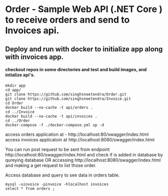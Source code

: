 # Order - Sample Web API (.NET Core ) to receive orders and send to Invoices api.

## Deploy and run with docker to initialize app along with invoices app.

#### checkout repos in some directories and test and build images, and intialize api's.
```
mkdir app
cd app/
git clone https://github.com/singhsneetendra/Order.git
git clone https://github.com/singhsneetendra/Invoice.git
cd Order
docker build --no-cache -t api/orders .
cd ../Invoice
docker build --no-cache -t api/invoices .
cd ../Order
docker-compose -f ./docker-compose.yml up -d 
```
access orders application at - http://localhost:80/swagger/index.html
access invoices applicatoin at http://localhost:8080/swagger/index.html

You can run post request to be sent from endpoint http://localhost:80/swagger/index.html and check if is added in database by qureying database OR accessing http://localhost:8080/swagger/index.html and making a get request to list those order. 

Access database and query to see data in orders table. 
```
mysql -uinvoice -pinvoice -hlocalhost invoices
select * from orders ;
```
